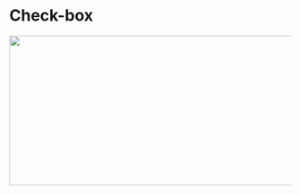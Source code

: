 # Check-box

<div align="center">
  <img width="625" height="268" src="https://github.com/Check-box/custom-checkbox.png">
</div>
